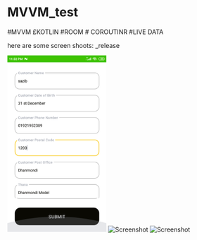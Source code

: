 # MVVM_test
#MVVM £KOTLIN #ROOM # COROUTINR #LIVE DATA

here are some screen shoots: _release

<img src="https://github.com/sazibislam/MVVM_test/blob/master/_release/1.png" height="400" alt="Screenshot"/>


<img src="https://github.com/sazibislam/MVVM_test/blob/master/_release/2.png" height="400" alt="Screenshot"/>


<img src="https://github.com/sazibislam/MVVM_test/blob/master/_release/3.png" height="400" alt="Screenshot"/>
